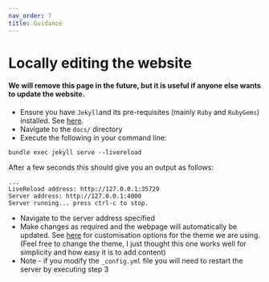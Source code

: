 ```yaml
---
nav_order: 7
title: Guidance
---
```


# Locally editing the website

#### We will remove this page in the future, but it is useful if anyone else wants to update the website.

* Ensure you have `Jekyll`and its pre-requisites (mainly `Ruby` and `RubyGems`) installed. See [here](https://jekyllrb.com/docs/).
* Navigate to the `docs/` directory
* Execute the following in your command line:

```
bundle exec jekyll serve --livereload
```

After a few seconds this should give you an output as follows:

```
...
LiveReload address: http://127.0.0.1:35729
Server address: http://127.0.0.1:4000
Server running... press ctrl-c to stop.
```

* Navigate to the server address specified
* Make changes as required and the webpage will automatically be updated. See [here](https://pmarsceill.github.io/just-the-docs/)
for customisation options for the theme we are using. (Feel free to change the theme, I just thought this one works well for
simplicity and how easy it is to add content)
* Note - if you modify the `_config.yml` file you will need to restart the server by executing step 3
